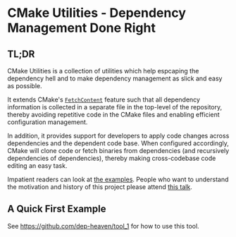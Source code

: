 # CMake Utilities - Dependency Management Done Right

## TL;DR

CMake Utilities is a collection of utilities which help espcaping the dependency hell and to make dependency management as slick and easy as possible. 

It extends CMake's [`FetchContent`](https://cmake.org/cmake/help/latest/module/FetchContent.html) feature such that all dependency information is collected in a separate file in the top-level of the repository, thereby avoiding repetitive code in the CMake files and enabling efficient configuration management.

In addition, it provides support for developers to apply code changes across dependencies and the dependent code base. When configured accordingly, CMake will clone code or fetch binaries from dependencies (and recursively dependencies of dependencies), thereby making cross-codebase code editing an easy task. 

Impatient readers can look at [the examples](https://github.com/dep-heaven). People who want to understand the motivation and history of this project please attend [this talk](https://github.com/daixtrose/saying-goodbye-to-dependency-hell).

## A Quick First Example



See https://github.com/dep-heaven/tool_1 for how to use this tool.  
